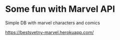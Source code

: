 # Some fun with Marvel API

Simple DB with marvel characters and comics

https://bestsvetny-marvel.herokuapp.com/
